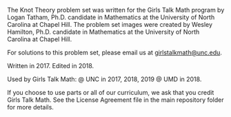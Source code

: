 The Knot Theory problem set was written for the Girls Talk Math program by Logan Tatham, Ph.D. candidate in Mathematics at the University of North Carolina at Chapel Hill. The problem set images were created by Wesley Hamilton, Ph.D. candidate in Mathematics at the University of North Carolina at Chapel Hill.

For solutions to this problem set, please email us at girlstalkmath@unc.edu.

Written in 2017. Edited in 2018.

Used by Girls Talk Math: @ UNC in 2017, 2018, 2019 @ UMD in 2018.

If you choose to use parts or all of our curriculum, we ask that you credit Girls Talk Math. See the License Agreement file in the main repository folder for more details.
